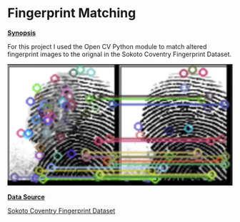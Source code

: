 # Fingerprint Matching

**<u>Synopsis</u>**

For this project I used the Open CV Python module to match altered fingerprint images to the orignal in the Sokoto Coventry Fingerprint Dataset.

![Fingerprint Results](https://github.com/LJRollerII/Fingerprint_Matching/blob/main/images/image_match_result.PNG)

**<u>Data Source</u>**

[Sokoto Coventry Fingerprint Dataset](https://www.kaggle.com/datasets/ruizgara/socofing)
